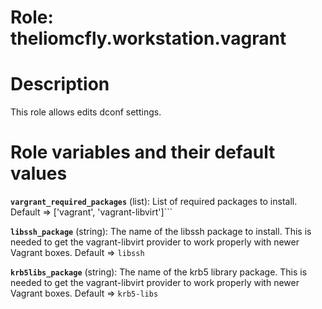 # Role: theliomcfly.workstation.vagrant

# Description

This role allows edits dconf settings.

# Role variables and their default values

**```vargrant_required_packages```** (list): List of required packages to install. Default => ['vagrant', 'vagrant-libvirt']```

**```libssh_package```** (string): The name of the libssh package to install. This is needed to get the vagrant-libvirt provider to work properly with newer Vagrant boxes. Default => ```libssh```

**```krb5libs_package```** (string): The name of the krb5 library package. This is needed to get the vagrant-libvirt provider to work properly with newer Vagrant boxes. Default => ```krb5-libs```
